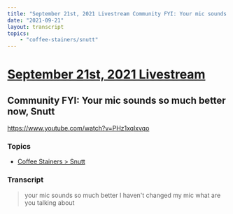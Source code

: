 ```yaml
---
title: "September 21st, 2021 Livestream Community FYI: Your mic sounds so much better now, Snutt"
date: "2021-09-21"
layout: transcript
topics:
    - "coffee-stainers/snutt"
---
```

# [September 21st, 2021 Livestream](../2021-09-21.md)
## Community FYI: Your mic sounds so much better now, Snutt
https://www.youtube.com/watch?v=PHz1xqlxvqo

### Topics
* [Coffee Stainers > Snutt](../topics/coffee-stainers/snutt.md)

### Transcript

> your mic sounds so much better I haven't changed my mic what are you talking about
